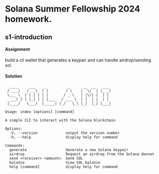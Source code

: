 # Solana Summer Fellowship 2024 homework.


## s1-introduction
#### Assignment
build a cli wallet that generates a keypair and can handle airdrop/sending sol.

#### Solution

```
  ____     ___    _          _      __  __   ___ 
 / ___|   / _ \  | |        / \    |  \/  | |_ _|
 \___ \  | | | | | |       / _ \   | |\/| |  | | 
  ___) | | |_| | | |___   / ___ \  | |  | |  | | 
 |____/   \___/  |_____| /_/   \_\ |_|  |_| |___|
                                                 
Usage: index [options] [command]

A simple CLI to interact with the Solana blockchain

Options:
  -V, --version             output the version number
  -h, --help                display help for command

Commands:
  generate                  Generate a new Solana keypair
  airdrop                   Request an airdrop from the Solana devnet
  send <receiver> <amount>  Send SOL
  balance                   View SOL balance
  help [command]            display help for command
  ```